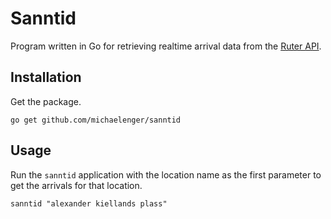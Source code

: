 # Sanntid

Program written in Go for retrieving realtime arrival data from the [Ruter API](https://ruter.no/labs/).

## Installation

Get the package.

```shell
go get github.com/michaelenger/sanntid
```

## Usage

Run the `sanntid` application with the location name as the first parameter to get the arrivals for that location.

```shell
sanntid "alexander kiellands plass"
```
